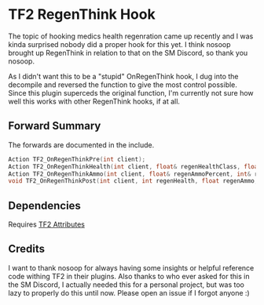 # TF2 RegenThink Hook

The topic of hooking medics health regenration came up recently and I was kinda surprised nobody did a proper hook for this yet.
I think nosoop brought up RegenThink in relation to that on the SM Discord, so thank you nosoop.

As I didn't want this to be a "stupid" OnRegenThink hook, I dug into the decompile and reversed the function to give the most control possible.
Since this plugin superceds the original function, I'm currently not sure how well this works with other RegenThink hooks, if at all.

## Forward Summary

The forwards are documented in the include.

```c
Action TF2_OnRegenThinkPre(int client);
Action TF2_OnRegenThinkHealth(int client, float& regenHealthClass, float& regenHealthAttribs);
Action TF2_OnRegenThinkAmmo(int client, float& regenAmmoPercent, int& regenMetal);
void TF2_OnRegenThinkPost(int client, int regenHealth, float regenAmmo, int regenMetal);
```

## Dependencies

Requires [TF2 Attributes](https://github.com/FlaminSarge/tf2attributes)

## Credits

I want to thank nosoop for always having some insights or helpful reference code withing TF2 in their plugins.
Also thanks to who ever asked for this in the SM Discord, I actually needed this for a personal project, but was too lazy to properly do this until now.
Please open an issue if I forgot anyone :)
